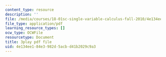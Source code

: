 ```yaml
---
content_type: resource
description: ''
file: /media/courses/18-01sc-single-variable-calculus-fall-2010/4e134ee184e3982d5acbd41b2029c9a3_hjZhPczMkL4.pdf
file_type: application/pdf
learning_resource_types: []
ocw_type: OCWFile
resourcetype: Document
title: 3play pdf file
uid: 4e134ee1-84e3-982d-5acb-d41b2029c9a3
---
```

